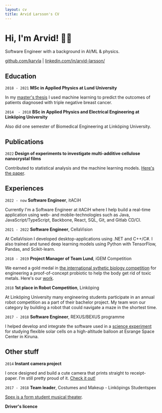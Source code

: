 ```yaml
---
layout: cv
title: Arvid Larsson's CV
---
```

# Hi, I'm Arvid! 🧑‍💻
Software Engineer with a background in AI/ML & physics.

<div id="webaddress">
<a href="https://github.com/karvla">github.com/karvla</a>
| <a href="https://www.linkedin.com/in/arvid-larsson/">linkedin.com/in/arvid-larsson/</a>
</div>


## Education

`2018 - 2021`
__MSc in Applied Physics at Lund University__

In my [master's thesis](https://github.com/karvla/histosnet) I used machine learning to predict the outcomes of patients diagnosed with triple negative breast cancer.

`2014  - 2018`
__BSc in Applied Physics and Electrical Engineering at Linköping University__

Also did one semester of Biomedical Engineering at Linköping University.

## Publications

`2022`
__Design of experiments to investigate multi-additive cellulose nanocrystal films__

Contributed to statistical analysis and the machine learning models. [Here's the paper](https://doi.org/10.3389/fmolb.2022.988600).

## Experiences

`2022 - now`
__Software Engineer__, itACiH 

Currently I'm a Software Engineer at itACiH where I help build a real-time application using web- and mobile-technologies such as Java, JavaScript/TypeScript, Backbone, React, SQL, Git, and Gitlab CD/CI.

`2021 - 2022`
__Software Engineer__, CellaVision

At CellaVision I developed desktop-applications using .NET and C++/C#. I also trained and tuned deep learning models using Python with TensorFlow, Pandas, and Scikit-learn.


`2018 - 2019`
__Project Manager of Team Lund__, iGEM Competition

We earned a gold medal in [the international sythetic biology competition](https://igem.org/) for engineering a proof-of-concept probiotic to help the body get rid of toxic metals. Here's our [work](https://2019.igem.org/Team:Lund).

`2018`
__1st place in Robot Competition__, Linköping

At Linköping University many engineering students participate in an annual robot competition as a part of their bachelor project. My team won our category by building a robot that could navigate a maze in the shortest time.

`2017 - 2018`
__Software Engineer__, REXUS/BEXUS programme

I helped develop and integrate the software used in a [science experiment](https://www.researchgate.net/publication/337914988_Investigation_of_cosmic_ray_induced_defects_in_CIGS_solar_cells) for studying flexible solar cells on a high-altitude balloon at Esrange Space Center in Kiruna.


## Other stuff

`2014` __Instant camera project__

I once designed and build a cute camera that prints straight to receipt-paper. I'm still pretty proud of it. [Check it out!](https://youtu.be/iE71ovo4mns)

`2017 - 2018` __Team leader__, Costumes and Makeup - Linköpings Studentspex

[Spex is a form student musical theater](https://en.wikipedia.org/wiki/Spex_(theatre)). 

__Driver's licence__


<!-- ### Footer Last updated: May 2013 -->

